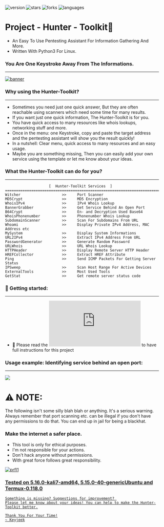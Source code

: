 ![version](https://img.shields.io/badge/Version-1.1.9-informational?style=flat&logo=&logoColor=white&color=blue) ![stars](https://img.shields.io/github/stars/Keyj33k/Hunter-Toolkit?style=social) ![forks](https://img.shields.io/github/forks/Keyj33k/Hunter-Toolkit?label=Forks&logo=&logoColor=white&color=blue) ![languages](https://img.shields.io/github/languages/count/Keyj33k/Hunter-Toolkit?style=social&logo=&logoColor=white&color=blue) 

# Project - Hunter - Toolkit:snake: 

- An Easy To Use Pentesting Assistant For Information Gathering And More.
- Written With Python3 For Linux.

### You Are One Keystroke Away From The Informations.

---

<a href="https://github.com/Keyj33k/Hunter/archive/refs/heads/main.zip"><img src="https://github.com/Keyj33k/Hunter-Toolkit/blob/main/imgs/hunter1.0.7.png?raw=true" alt="banner"/></a>

### Why using the Hunter-Toolkit?

---

- Sometimes you need just one quick answer, But they are often reachable using scanners which need some time for many results.
- If you want just one quick information, The Hunter-Toolkit is for you.
- You have quick access to many resources like whois lookups, networking stuff and more.
- Once in the menu: one Keystroke, copy and paste the target address and the pentesting assistant will show you the result quickly!
- In a nutshell: Clear menu, quick access to many resources and an easy usage.
- Maybe you are something missing, Then you can easily add your own service using the template or let me know about your ideas.


### What the Hunter-Toolkit can do for you?

---

```
                    [  Hunter-Toolkit Services  ]   
==========================================================================
Witcher                   >>     Port Scanner
MD5Crypt                  >>     MD5 Encryption
WhoisIPv4                 >>     IPv4 Whois Lookup
BannerGrabber             >>     Get Service Behind An Open Port
B64Crypt                  >>     En- and Decryption Used Base64
WhoisPhonenumber          >>     Phonenumber Whois Lookup
SubdomainScanner          >>     Scan For Subdomains From URL
Whoami                    >>     Display Private IPv4 Address, MAC Address etc
MySystem                  >>     Display System Informations
URL2IPv4                  >>     Extract IPv4 Address From URL
PasswordGenerator         >>     Generate Random Password
URLWhois                  >>     URL Whois Lookup
HTTPHeader                >>     Display Remote Server HTTP Header
HREFCollector             >>     Extract HREF Attribute
Ping                      >>     Send ICMP Packets For Getting Server Status
IPSweep                   >>     Scan Host Range For Active Devices
ExternalTools             >>     Most Used Tools
GetStat                   >>     Get remote server status code
```


### :rocket: Getting started:

---

- :book: Please read the ![docs](https://github.com/Keyj33k/Hunter-Toolkit/blob/main/DOCS/INSTALLATION.md) to have full instructions for this project


### Usage example: Identifying service behind an open port:

---

<img src="https://github.com/Keyj33k/Hunter-Toolkit/blob/main/imgs/bannerhaunting.gif?raw=true"/>

# :warning: NOTE:

The following isn't some silly blah blah or anything. It's a serious warning.
Always remember that port scanning etc. can be illegal if you don't have any
permissions to do that. You can end up in jail for being a blackhat.
    
### Make the internet a safer place.

- This tool is only for ethical purposes. 
- I'm not responsible for your actions. 
- Don't hack anyone without permissions.
- With great force follows great responsibility.

<div id="profile">
  <a href="https://www.python.org/">
    <img src="https://github.com/Keyj33k/profiles/blob/main/profile/pypy.jpeg?raw=true" alt="prfl1">

### Tested on 5.16.0-kali7-amd64, 5.15.0-40-genericUbuntu and Termux-0.118.0  
    
```
Something is missing? Suggestions for improvement? 
Please let me know about your ideas! You can help to make the Hunter-Toolkit better.

Thank You For Your Time!
~ Keyjeek
```
